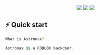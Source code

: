 
<p align=center>
<img src="https://img.shields.io/badge/Discord-5865F2?style=for-the-badge&logo=discord&logoColor=white"/>
<img src="https://img.shields.io/badge/github%20-%23121011.svg?&style=for-the-badge&logo=github&logoColor=white"/>
<img src="https://img.shields.io/badge/Lua-2C2D72?style=for-the-badge&logo=lua&logoColor=white"/>
</p>

## ⚡️ Quick start

```bash
What is Astronax?
```
```swift
Astronax is a ROBLOX backdoor.
```

